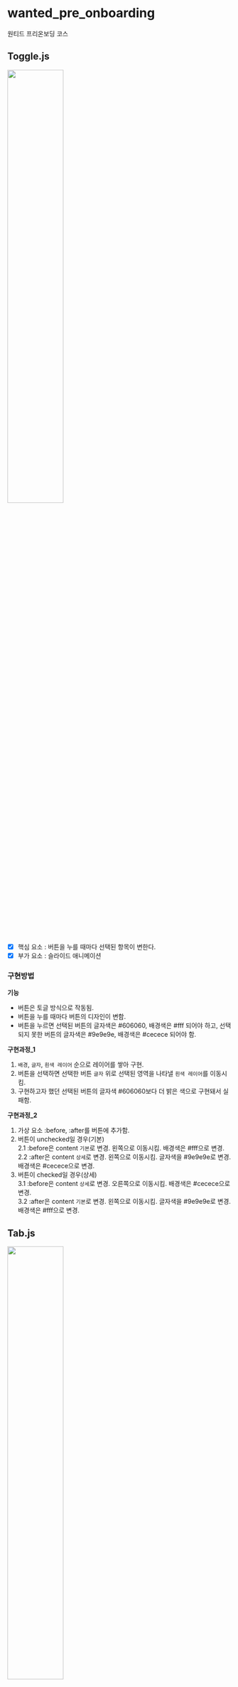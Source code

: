 # wanted_pre_onboarding
원티드 프리온보딩 코스
## Toggle.js
<img src="https://user-images.githubusercontent.com/50236673/164494597-30da1434-628d-4cd9-8a64-c78d71dffc86.gif" width="50%" height="50%">   

- [x] 핵심 요소 : 버튼을 누를 때마다 선택된 항목이 변한다.
- [x] 부가 요소 : 슬라이드 애니메이션
 
### 구현방법
**기능**
- 버튼은 토글 방식으로 작동됨.
- 버튼을 누를 때마다 버튼의 디자인이 변함.
- 버튼을 누르면 선택된 버튼의 글자색은 #606060, 배경색은 #fff 되어야 하고, 선택되지 못한 버튼의 글자색은 #9e9e9e, 배경색은 #cecece 되어야 함.   

**구현과정_1**
1. `배경`, `글자`, `흰색 레이어` 순으로 레이어를 쌓아 구현.
2. 버튼을 선택하면 선택한 버튼 `글자` 위로 선택된 영역을 나타낼 `흰색 레이어`를 이동시킴.
3. 구현하고자 했던 선택된 버튼의 글자색 #606060보다 더 밝은 색으로 구현돼서 실패함.

**구현과정_2**
1. 가상 요소 :before, :after를 버튼에 추가함.
2. 버튼이 unchecked일 경우(기본)   
  2.1 :before은 content `기본`로 변경. 왼쪽으로 이동시킴. 배경색은 #fff으로 변경.  
  2.2 :after은 content `상세`로 변경. 왼쪽으로 이동시킴. 글자색을 #9e9e9e로 변경. 배경색은 #cecece으로 변경.
3. 버튼이 checked일 경우(상세)   
  3.1 :before은 content `상세`로 변경. 오른쪽으로 이동시킴. 배경색은 #cecece으로 변경.   
  3.2 :after은 content `기본`로 변경. 왼쪽으로 이동시킴. 글자색을 #9e9e9e로 변경. 배경색은 #fff으로 변경.

## Tab.js
<img src="https://user-images.githubusercontent.com/50236673/164494565-494a9e6c-5232-4606-b38c-9c629459a1c9.gif" width="50%" height="50%"> 

- [x] 핵심 요소 : 버튼을 누를 때마다 선택된 탭이 변한다.
- [x] 부가 요소 : 슬라이드 애니메이션

### 구현방법
**기능**
- 탭을 선택하면 탭 하단 내용 교체를 위해 선택한 탭의 번호와 이름을 저장함.
- 탭을 선택하면 선택한 탭 글자색은 #303030으로 변경하고, 하단 장식 요소를 선택한 탭 밑으로 옮김.
- 과제로 주어진 탭은 3개이지만 만약 탭이 4개, 5개로 늘어난다면 가정하고 구현함.

**구현과정**
1. 탭의 내용을 담고 있는 `arr`와 `map`을 사용해 생성함.
2. 탭은 input type='radio'와 label을 사용해 구현함.
3. 탭을 선택하면 선택한 탭 번호를 바탕으로 선택한 탭의 글자색을 변경하고 하단 장식요소를 옮김.

## slider.js
<img src="https://user-images.githubusercontent.com/50236673/164494579-b2c8a3f4-d76b-433a-a18f-50111d21d72a.gif" width="50%" height="50%"> 

- [x] 핵심 요소 : 슬라이더를 움직이면 상단의 값이 자동으로 변한다.
- [x] 부가 요소 : 하단 버튼과 미려한 픽셀 매칭

### 구현방법
**기능**
- input은 type='range'로 받고, `volume`을 1~100 범위의 자연수로 출력함.
- 슬라이더를 움직인 거리를 `volume`에 반영함.
- 하단 버튼을 누르면 해당 버튼에 적힌 숫자를 `volume`에 반영한다.
- 슬라이더가 25% 지점을 지날때 마다 슬라이더 눈금 불이 켜지고 꺼짐.   

**구현과정**
1. 슬라이더 눈금은 ul, `li(눈금)`를 사용해 구현
2. useState()를 사용해 `setVolume`을 통해 `volume` 관리.
3. button은 `arr`와 `map`을 사용해 생성함.
3. button에 onClick 이벤트가 발생하면 `setVolume`을 통해 `volume` 값 변경.
4. 눈금은 항상 불이 켜져 있는 1% 지점을 제외하면 4개이므로 현재 `volume` 값을 가져와 계산.
5. 반복문을 통해 `li(눈금)`에 active 클래스명을 붙였다 뗌.

**어려웠던 지점_구현과정 5**
* 1% 지점까지 반복문에 포함시켜 눈금에 불을 켜고 끄려 하니까 75% 지점 불을 끌 때 오류가 남.
* 1% 지점은 언제나 불이 켜져있기 때문에 반복문에서 제외시키고 항상 불이 켜져있도록 코드 변경해 작성함.

## input.js
<img src="https://user-images.githubusercontent.com/50236673/164494478-212aca89-0432-4cf7-b705-0295d9b22ed1.gif" width="50%" height="50%"> 

- [x] 핵심 요소 : 인풋창에 이메일과 비밀번호 입력이 가능하다
- [x] 부가 요소 : 이메일 형식에 맞을 경우 자동으로 체크 표시
- [x] 부가 요소 : 비밀번호 입력란 우측 눈 표시를 누르면 비밀번호가 노출된다

### 구현방법
**기능**
- input으로 이메일과 비밀번호 입력받음.
- 입력받은 이메일을 `checkEmail` 함수로 이메일 유효성 검사를 한다. 
- 이메일 유효성 검사는 키 입력이 있을 때마다 한다. 
- 이메일 유효성 검사 후 checkEmailState 값 참/거짓 값으로 변경. 변경된 checkEmailState 값을 바탕으로 ‘확인’ 이미지를 회색/민트색으로 변경한다.
- ‘눈’ 이미지를 클릭하면 이미지 색상 회색/민트색으로 변경하고 현재 입력된 비밀번호를 숨기거나 노출한다.

**구현과정**
1. input id='email'에 onKeyUp 이벤트가 발생하면 `checkEmail`함수 실행.
2. `checkEmail` : email 유효성 검사 후, `checkEmailState` 의 `state`, `visible` 값을 변경.   
  2.1 state가 false면 `checkfalse` 클래스명을 붙여 이미지 #cecece 색상으로 변경. true면 `checktrue` 클래스명을 붙여 이미지 #66c4cd 색상으로 변경.   
  2.2 visible이 false면 오류 문구 'Invalid e-mail address' 하단에 추가 출력.
3. input id='password'에 onClick 이벤트가 발생하면 `checkPassword`함수 실행.
4. `checkPassword` : `checkPasswordState` 의 `state`, `visible` 값을 변경.   
  4.1 onClick 이벤트가 발생할 때마다 input type='password', type='text'로 번갈아가며 변경.   
  4.2 input type='password'일 경우, visible은 false.   
  4.3 input type='text'일 경우, visible은 true.   
  4.4 visible 값에 따라 `checktrue`, `checkfalse` 클래스명을 붙여 이미지 색상 변경.
  
 **어려웠던 지점_구현과정 2** 
* input id='email'에 유사한 이벤트 2개를 넣어야 했던 점. (키보드 입력이 있을 때마다 유효성 검사, 입력창에 문구가 있는 상태에서 이메일 입력창을 벗어난다면 오류 문구를 하단에 출력)
* checkEmailState를 객체로 변경 후, visible 추가해 해결함.

## Dropdown.js
<img src="https://user-images.githubusercontent.com/50236673/164494413-a9726995-6036-4d50-b56e-f21f3ef62ad0.gif" width="50%" height="50%"> 

- [x] 핵심 요소 : 드롭다운을 누르면 선택 창이 펼쳐지고, 아무거나 골라 클릭하면 선택된 항목으로 변경됨
- [x] 부가 요소 : 키워드 필터 기능 구현

### 구현방법
**기능**
- 드롭다운을 누르면 선택 창이 펼쳐짐.
- 펼쳐진 선택 창 상단에는 검색창이 있고, 하단에는 검색어를 바탕으로 필터 된 목록이 출력됨.
- 펼쳐진 선택 창에서 항목을 선택하면 드롭다운 내용이 선택한 항목으로 변경되고 선택 창 닫힘.

**구현과정**
1. `dropButton`에 onClick 이벤트가 발생하면 `toggle` 함수 실행하여 `dropContent`에 open 클래스명을 토글 방식으로 추가/삭제
2. 상단 검색창에 onChange 이벤트가 발생한다면 `setQuery`, `handleChange` 함수 실행.
3. `setQuery` : 검색창에 입력받은 쿼리 값을 `getDisplayValue` 함수를 통해 `dropButton`에 출력
4. `handleChange` : 항목이 변경된다면 그 값을 현재 선택된 항목으로 변경.
5. 하단 목록에 onClick 이벤트가 발생한다면 `selectOption` 함수 실행.
6. 하단 목록은 `map`을 사용해 생성함.
7. `selectOption` : 현재 쿼리 값을 없애고, 선택된 항목을 현재 선택된 항목으로 변경. 완료하면 펼쳐진 선택 창 닫음.
8. `filter` : 선택된 항목 중 쿼리가 포함된 항목을 리턴한다. 이때 모든 문자는 소문자로 변경함.

 **어려웠던 지점** 
* `DropdownSearch`안에서 많은 변수와 함수가 서로 연결되있다보니 순서와 관계를 정리하는데 시간이 오래걸림. `filter`를 넣어야할 지점, 계속 변화되는 값을 관리하는 게 특히 어려웠음.